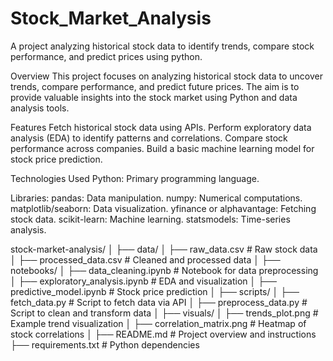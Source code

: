 # Stock_Market_Analysis
A project analyzing historical stock data to identify trends, compare stock performance, and predict prices using python.

Overview
This project focuses on analyzing historical stock data to uncover trends, compare performance, and predict future prices. The aim is to provide valuable insights into the stock market using Python and data analysis tools.

Features
Fetch historical stock data using APIs.
Perform exploratory data analysis (EDA) to identify patterns and correlations.
Compare stock performance across companies.
Build a basic machine learning model for stock price prediction.

Technologies Used
Python: Primary programming language.

Libraries:
pandas: Data manipulation.
numpy: Numerical computations.
matplotlib/seaborn: Data visualization.
yfinance or alphavantage: Fetching stock data.
scikit-learn: Machine learning.
statsmodels: Time-series analysis.

stock-market-analysis/
│
├── data/
│   ├── raw_data.csv            # Raw stock data
│   ├── processed_data.csv      # Cleaned and processed data
│
├── notebooks/
│   ├── data_cleaning.ipynb     # Notebook for data preprocessing
│   ├── exploratory_analysis.ipynb  # EDA and visualization
│   ├── predictive_model.ipynb  # Stock price prediction
│
├── scripts/
│   ├── fetch_data.py           # Script to fetch data via API
│   ├── preprocess_data.py      # Script to clean and transform data
│
├── visuals/
│   ├── trends_plot.png         # Example trend visualization
│   ├── correlation_matrix.png  # Heatmap of stock correlations
│
├── README.md                   # Project overview and instructions
├── requirements.txt            # Python dependencies


